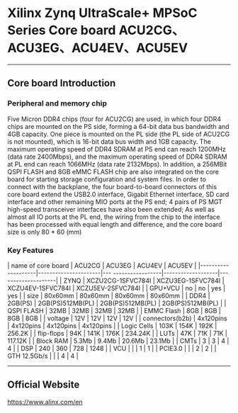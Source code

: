 

# Xilinx Zynq UltraScale+ MPSoC Series Core board ACU2CG、ACU3EG、ACU4EV、ACU5EV

***

## Core board Introduction


### Peripheral and memory chip

Five Micron DDR4 chips  (four for ACU2CG) are used, in which four DDR4 chips are mounted on the PS side, forming a 64-bit data bus bandwidth and 4GB capacity. One piece is mounted on the PL side (the PL side of ACU2CG is not mounted), which is 16-bit data bus width and 1GB capacity. The maximum operating speed of DDR4 SDRAM at PS end can reach 1200MHz (data rate 2400Mbps), and the maximum operating speed of DDR4 SDRAM at PL end can reach 1066MHz (data rate 2132Mbps). In addition, a 256MBit QSPI FLASH and 8GB eMMC FLASH chip are also integrated on the core board for starting storage configuration and system files. In order to connect with the backplane, the four board-to-board connectors of this core board extend the USB2.0 interface, Gigabit Ethernet interface, SD card interface and other remaining MIO ports at the PS end; 4 pairs of PS MGT high-speed transceiver interfaces have also been extended; As well as almost all IO ports at the PL end, the wiring from the chip to the interface has been processed with equal length and difference, and the core board size is only 80 * 60 (mm)

### Key Features

| name of core board |  ACU2CG              | ACU3EG              | ACU4EV            |  ACU5EV            |
|--------------------|----------------------|--- -----------------|-------------------|--------------------|
| ZYNQ               |  XCZU2CG-1SFVC784I   |  XCZU3EG-1SFVC784I  | XCZU4EV-1SFVC784I | XCZU5EV-2SFVC784I  |
| GPU+VCU            | no                   | no                  | yes               | yes                |
| size               | 80x60mm              | 80x60mm             | 80x60mm           | 80x60mm            |
| DDR4               |  2GB(PS)             |  2GB(PS)512MB(PL)   |  2GB(PS)512MB(PL) |  2GB(PS)512MB(PL)  |
| QSPI FLASH         |  32MB                |  32MB               |  32MB             |  32MB              |
| EMMC Flash         |  8GB                 |  8GB                |  8GB              |  8GB               |
| voltage            | 12V                  | 12V                 | 12V               | 12V                |
| connectors(b2b)    | 4x120pins            | 4x120pins           | 4x120pins         | 4x120pins          |
| Logic Cells        | 103K                 | 154K                | 192K              | 256.2K             |
| flip-flops         | 94K                  |  141K               |  176K             | 234.24K            |
| LUTs               | 47K                  |  71K                | 71K               | 117.12K            |
| Block RAM          | 5.3Mb                | 9.4Mb               | 20.6Mb            |  23.1Mb            |
| CMTs               | 3                    | 3                   | 4                 | 4                  |
| DSP                | 240                  | 360                 | 728               | 1248               |
| VCU                |                      |                     | 1                 | 1                  |
| PCIE3.0            |                      |                     | 2                 | 2                  |
| GTH 12.5Gb/s       |                      |                     | 4                 | 4                  |


***

## Official Website

<https://www.alinx.com/en>





